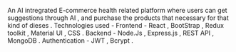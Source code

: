 An AI intregrated E-commerce health related platform where users can get suggestions through AI , and purchase the products that necessary for that kind of dieses . 
Technologies used - 
Frontend - React , BootStrap , Redux toolkit , Material UI , CSS .
Backend - Node.Js , Express.js , REST API , MongoDB .
Authentication - JWT , Bcrypt . 
